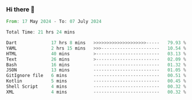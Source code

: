 ### Hi there 👋

<!--START_SECTION:waka-->

```rust
From: 17 May 2024 - To: 07 July 2024

Total Time: 21 hrs 24 mins

Dart             17 hrs 8 mins   >>>>>>>>>>>>>>>>>>>>-----   79.93 %
YAML             2 hrs 15 mins   >>>----------------------   10.54 %
HTML             40 mins         >------------------------   03.13 %
Text             26 mins         >------------------------   02.09 %
Bash             16 mins         -------------------------   01.32 %
JSON             13 mins         -------------------------   01.05 %
GitIgnore file   6 mins          -------------------------   00.51 %
Kotlin           5 mins          -------------------------   00.45 %
Shell Script     4 mins          -------------------------   00.32 %
XML              4 mins          -------------------------   00.32 %
```

<!--END_SECTION:waka-->

<!--
**simonyathi1/simonyathi1** is a ✨ _special_ ✨ repository because its `README.md` (this file) appears on your GitHub profile.

Here are some ideas to get you started:

- 🔭 I’m currently working on ...
- 🌱 I’m currently learning ...
- 👯 I’m looking to collaborate on ...
- 🤔 I’m looking for help with ...
- 💬 Ask me about ...
- 📫 How to reach me: ...
- 😄 Pronouns: ...
- ⚡ Fun fact: ...
-->

